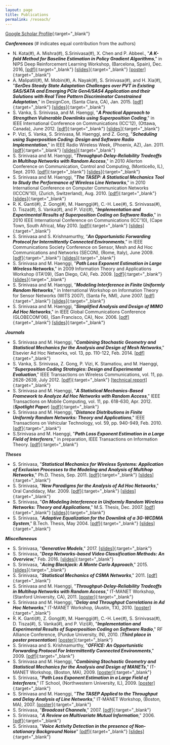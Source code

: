 ```yaml
---
layout: page
title: Publications
permalink: /reseach/
---
```

[Google Scholar Profile](https://scholar.google.com/citations?user=-F8394IAAAAJ&hl=en){:target="_blank"}

***Conferences*** (# indicates equal contribution from the authors)
* N. Kota(#), A. Mishra(#), S.Srinivasa(#), X. Chen and P. Abbeel., "***A K-fold Method for Baseline Estimation in Policy Gradient Algorithms***," in NIPS Deep Reinforcement Learning Workshop, (Barcelona, Spain), Dec. 2016, [[pdf]](https://arxiv.org/pdf/1701.00867.pdf){:target="_blank"} [[slides]]({{site.baseurl}}/assets/pdfs/16NIPS_slides.pdf){:target="_blank"} [[poster]]({{site.baseurl}}/assets/pdfs/16NIPS_poster.pdf){:target="_blank"}
* A. Malipatil(#), M. Mobin(#), A. Nayak(#), S. Srinivasa(#), and H. Xia(#), "***SerDes Steady State Adaptation Challenges over PVT in Existing SAS/SATA and Emerging PCIe Gen4/SAS4 Application and their Solutions with Real Time Pattern Discriminator Constrained Adaptation***," in DesignCon, (Santa Clara, CA), Jan. 2015. [[pdf]]({{site.baseurl}}/assets/pdfs/15DESIGNCON.pdf){:target="_blank"} [[slides]]({{site.baseurl}}/assets/pdfs/15DESIGNCON_slides.pdf){:target="_blank"}
* S. Vanka, S. Srinivasa, and M. Haenggi, "***A Practical Approach to Strengthen Vulnerable Downlinks using Superposition Coding***," in IEEE International Conference on Communications (ICC'12), (Ottawa, Canada), June 2012. [[pdf]]({{site.baseurl}}/assets/pdfs/12ICC.pdf){:target="_blank"} [[slides]]({{site.baseurl}}/assets/pdfs/12ICC_slides.pdf){:target="_blank"}
* P. Vizi, S. Vanka, S. Srinivasa, M. Haenggi, and Z. Gong, "***Scheduling using Superposition Coding: Design and Software Radio Implementation***," in IEEE Radio Wireless Week, (Phoenix, AZ), Jan. 2011. [[pdf]]({{site.baseurl}}/assets/pdfs/11RWW.pdf){:target="_blank"} [[slides]]({{site.baseurl}}/assets/pdfs/11RWW_slides.pdf){:target="_blank"}
* S. Srinivasa and M. Haenggi, "***Throughput-Delay-Reliability Tradeoffs in Multihop Networks with Random Access***," in 2010 Allerton Conference on Communication, Control and Computing, (Monticello, IL), Sept. 2010. [[pdf]]({{site.baseurl}}/assets/pdfs/10Allerton.pdf){:target="_blank"} [[slides]]({{site.baseurl}}/assets/pdfs/10Allerton_slides.pdf){:target="_blank"}
* S. Srinivasa and M. Haenggi, "***The TASEP: A Statistical Mechanics Tool to Study the Performance of Wireless Line Networks***," in 2010 International Conference on Computer Communication Networks (ICCCN'10), (Zurich, Switzerland), Aug. 2010. [[pdf]]({{site.baseurl}}/assets/pdfs/10ICCCN.pdf){:target="_blank"} [[slides]]({{site.baseurl}}/assets/pdfs/10ICCCN_slides.pdf){:target="_blank"}
* R. K. Ganti(#), Z. Gong(#), M. Haenggi(#), C.-H. Lee(#), S. Srinivasa(#), D. Tisza(#), S. Vanka(#), and P. Vizi(#), "***Implementation and Experimental Results of Superposition Coding on Software Radio***," in 2010 IEEE International Conference on Communications (ICC'10), (Cape Town, South Africa), May 2010. [[pdf]]({{site.baseurl}}/assets/pdfs/10ICC.pdf){:target="_blank"} [[slides]]({{site.baseurl}}/assets/pdfs/10ICC_slides.pdf){:target="_blank"}
* S. Srinivasa and S. Krishnamurthy, “***An Opportunistic Forwarding Protocol for Intermittently Connected
Environments***,” in IEEE Communications Society Conference on Sensor, Mesh and Ad Hoc Communications and
Networks (SECON), (Rome, Italy), June 2009. [[pdf]]({{site.baseurl}}/assets/pdfs/09SECON.pdf){:target="_blank"} [[slides]]({{site.baseurl}}/assets/pdfs/09SECON_slides.pdf){:target="_blank"}
* S. Srinivasa and M. Haenggi, "***Path Loss Exponent Estimation in Large Wireless Networks***," in 2009 Information Theory and Applications Workshop (ITA'09), (San Diego, CA), Feb. 2009. [[pdf]]({{site.baseurl}}/assets/pdfs/09ITA.pdf){:target="_blank"} [[slides]]({{site.baseurl}}/assets/pdfs/09ITA_slides.pdf){:target="_blank"}
* S. Srinivasa and M. Haenggi, "***Modeling Interference in Finite Uniformly Random Networks***," in International Workshop on Information Theory for Sensor Networks (WITS 2007), (Santa Fe, NM), June 2007. [[pdf]]({{site.baseurl}}/assets/pdfs/07WITS.pdf){:target="_blank"} [[slides]]({{site.baseurl}}/assets/pdfs/07WITS_slides.pdf){:target="_blank"}
* S. Srinivasa and M. Haenggi, "***Simplified Analysis and Design of MIMO Ad Hoc Networks***," in IEEE Global Communications Conference (GLOBECOM'06), (San Francisco, CA), Nov. 2006. [[pdf]]({{site.baseurl}}/assets/pdfs/06GLOBECOM.pdf){:target="_blank"} [[slides]]({{site.baseurl}}/assets/pdfs/06GLOBECOM_slides.pdf){:target="_blank"}

***Journals***
* S. Srinivasa and M. Haenggi, "***Combining Stochastic Geometry and Statistical Mechanics for the Analysis and Design of Mesh Networks***," Elsevier Ad Hoc Networks, vol. 13, pp. 110-122, Feb. 2014. [[pdf]]({{site.baseurl}}/assets/pdfs/14Elsevier.pdf){:target="_blank"}
* S. Vanka, S. Srinivasa, Z. Gong, P. Vizi, K. Stamatiou, and M. Haenggi, "***Superposition Coding Strategies: Design and Experimental Evaluation***," IEEE Transactions on Wireless Communications, vol. 11, pp. 2628-2639, July 2012. [[pdf]]({{site.baseurl}}/assets/pdfs/12TWC.pdf){:target="_blank"} [[technical report]]({{site.baseurl}}/assets/pdfs/12TWC_technical_report.pdf){:target="_blank"}
* S. Srinivasa and M. Haenggi, "***A Statistical Mechanics-Based Framework to Analyze Ad Hoc Networks with Random Access***," IEEE Transactions on Mobile Computing, vol. 11, pp. 618-630, Apr. 2012. (***Spotlight Paper***) [[pdf]]({{site.baseurl}}/assets/pdfs/12TMC.pdf){:target="_blank"}
* S. Srinivasa and M. Haenggi, "***Distance Distributions in Finite Uniformly Random Networks: Theory and Applications***," IEEE Transactions on Vehicular Technology, vol. 59, pp. 940-949, Feb. 2010. [[pdf]]({{site.baseurl}}/assets/pdfs/10TVT.pdf){:target="_blank"}
* S.Srinivasa and M. Haenggi, "***Path Loss Exponent Estimation in a Large Field of Interferers***," in preparation, IEEE Transactions on Information Theory. [[pdf]]({{site.baseurl}}/assets/pdfs/TIT.pdf){:target="_blank"}

***Theses***

* S. Srinivasa, "***Statistical Mechanics for Wireless Systems: Application of Exclusion Processes to the Modeling and Analysis of Multihop Networks***," Ph.D. Thesis, Sep. 2011. [[pdf]]({{site.baseurl}}/assets/pdfs/11PhD.pdf){:target="_blank"} [[slides]]({{site.baseurl}}/assets/pdfs/11PhD_slides.pdf){:target="_blank"}
* S. Srinivasa, "***New Paradigms for the Analysis of Ad Hoc Networks***," Oral Candidacy, Mar. 2009. [[pdf]]({{site.baseurl}}/assets/pdfs/09Candidacy.pdf){:target="_blank"} [[slides]]({{site.baseurl}}/assets/pdfs/09Candidacy_slides.pdf){:target="_blank"}
* S. Srinivasa, "***On Modeling Interference in Uniformly Random Wireless Networks: Theory and Applications***," M.S. Thesis, Dec. 2007. [[pdf]]({{site.baseurl}}/assets/pdfs/07Masters.pdf){:target="_blank"} [[slides]]({{site.baseurl}}/assets/pdfs/07Masters_slides.pdf){:target="_blank"}
* S. Srinivasa, "***Adaptive Equalization for the Downlink of a 3G-WCDMA System***," B.Tech. Thesis, May 2004. [[pdf]]({{site.baseurl}}/assets/pdfs/04Bachelors.pdf){:target="_blank"} [[slides]]({{site.baseurl}}/assets/pdfs/04Bachelors_slides.pdf){:target="_blank"}

***Miscellaneous***
* S. Srinivasa, "***Generative Models***," 2017. [[slides]]({{site.baseurl}}/assets/pdfs/GenerativeModels.pdf){:target="_blank"}
* S. Srinivasa, "***Deep Networks-based Video Classification Methods: An Overview***," Feb. 2016. [[slides]]({{site.baseurl}}/assets/pdfs/VideoClassification.pdf){:target="_blank"}
* S. Srinivasa, "***Acing Blackjack: A Monte Carlo Approach***," 2015. [[slides]]({{site.baseurl}}/assets/pdfs/AcingBlackJack.pdf){:target="_blank"}
* S. Srinivasa, "***Statistical Mechanics of CSMA Networks***," 2011. [[pdf]]({{site.baseurl}}/assets/pdfs/statistical_analysis_CSMA.pdf){:target="_blank"}
* S. Srinivasa and M. Haenggi, "***Throughput-Delay-Reliability Tradeoffs in Multihop Networks with Random Access***," IT-MANET Workshop, (Stanford University, CA), 2011. [[poster]]({{site.baseurl}}/assets/pdfs/11ITMANET_poster.pdf){:target="_blank"}
* S. Srinivasa and M. Haenggi, "***Delay and Throughput Correlations in Ad Hoc Networks***," IT-MANET Workshop, (Austin, TX), 2010. [[poster]]({{site.baseurl}}/assets/pdfs/10ITMANET_poster.pdf){:target="_blank"}
* R. K. Ganti(#), Z. Gong(#), M. Haenggi(#), C.-H. Lee(#), S. Srinivasa(#), D. Tisza(#), S. Vanka(#), and P. Vizi(#), "***Implementation and Experimental Results of Superposition Coding on Software Radio***," RF Alliance Conference, (Purdue University, IN), 2010. (***Third place in poster presentation***) [[poster]]({{site.baseurl}}/assets/pdfs/10RFAC_poster.pdf){:target="_blank"}
* S. Srinivasa and S. Krishnamurthy, "***OFFICE: An Opportunistic Forwarding Protocol
For Intermittently Connected Environments***," 2009. [[pdf]]({{site.baseurl}}/assets/pdfs/09INFOCOM.pdf){:target="_blank"}
* S. Srinivasa and M. Haenggi, "***Combining Stochastic Geometry and Statistical Mechanics for the Analysis and Design of MANETs***," IT-MANET Workshop, (Boston, MA), 2009. [[poster]]({{site.baseurl}}/assets/pdfs/09ITMANET_poster.pdf){:target="_blank"}
* S. Srinivasa, "***Path Loss Exponent Estimation in a Large Field of Interferers***," IT School, (Northwestern University, IL), 2009. [[poster]]({{site.baseurl}}/assets/pdfs/09ITSchool_poster.pdf){:target="_blank"}
* S. Srinivasa and M. Haenggi, "***The TASEP Applied to the Throughput and Delay Analysis of Line Networks***," IT-MANET Workshop, (Boston, MA), 2007. [[poster]]({{site.baseurl}}/assets/pdfs/07ITMANET_poster.pdf){:target="_blank"}
* S. Srinivasa, "***Broadcast Channels***," 2007. [[pdf]]({{site.baseurl}}/assets/pdfs/broadcast_channels.pdf){:target="_blank"}
* S. Srinivasa, "***A Review on Multivariate Mutual Information***," 2006. [[pdf]]({{site.baseurl}}/assets/pdfs/multivariate_mutual_information.pdf){:target="_blank"}
* S. Srinivasa, "***Voice Activity Detection in the presence of Non-stationary Background Noise***" [[pdf]]({{site.baseurl}}/assets/pdfs/03VAD.pdf){:target="_blank"} [[slides]]({{site.baseurl}}/assets/pdfs/03VAD_slides.pdf){:target="_blank"}
